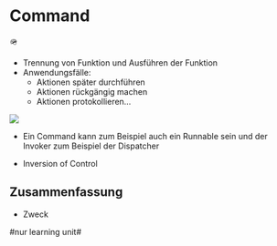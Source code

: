
# Command
🪖

- Trennung von Funktion und Ausführen der Funktion
- Anwendungsfälle:
	- Aktionen später durchführen
	- Aktionen rückgängig machen
	- Aktionen protokollieren…

![][image-1]

- Ein Command kann zum Beispiel auch ein Runnable sein und der Invoker zum Beispiel der Dispatcher

- Inversion of Control

## Zusammenfassung
- Zweck

[image-1]:	assets/DraggedImage.png

#nur learning unit#